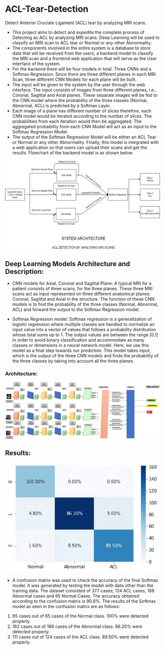 # ACL-Tear-Detection
Detect Anterior Cruciate Ligament (ACL) tear by analyzing MRI scans.

* This project aims to detect and expedite the complete process of Detecting an ACL by analyzing MRI scans. Deep Learning will be used to classify an MRI scan to ACL tear or Normal or any other Abnormality. 
* The components involved in the entire system is a database to store data that will be received from the users, a backend model to classify the MRI scan and a frontend web application that will serve as the User Interface of the system. 
* For the backend there will be four models in total. Three CNNs and a Softmax Regression. Since there are three different planes in each MRI Scan, three different CNN Models for each plane will be built. 
* The input will be given to the system by the user through the web interface. The input consists of images from three different planes, i.e., Coronal, Sagittal and Axial planes. These separate images will be fed to the CNN model where the probability of the three classes (Normal, Abnormal, ACL) is predicted
by a Softmax Layer. 
* Each image of a plane has different number of slices therefore, each CNN model would be iterated according to the number of slices. The probabilities from each iteration would then be aggregated. The aggregated probability from each CNN Model will act as an input to the Softmax Regression Model. 
* The output of the Softmax Regression Model will be either an ACL Tear or Normal or any other Abnormality. Finally, this model is integrated with a web application so that users can upload their scans and get the results. Flowchart of the backend model is as shown below.

![alt text](https://github.com/JoelKShaju/ACL-Tear-Detection/blob/main/system_architecture.png)

## Deep Learning Models Architecture and Description:
* CNN models for Axial, Coronal and Sagittal Plane: A typical MRI for a patient consists of three scans, for the three planes. These three MRI scans act as input represented on three different anatomical planes: Coronal, Sagittal and Axial in the structure. The function of these CNN models is to find the probability of the three classes (Normal, Abnormal, ACL) and forward the output to the Softmax Regression model.

* Softmax Regression model: Softmax regression is a generalization of logistic regression where multiple classes are handled to normalize an input value into a vector of values that follows a probability distribution whose total sums up to 1. The output values are between the range [0,1] in order to avoid binary classification and accommodate as many classes or dimensions in a neural network model. Here, we use this model as a final step towards our prediction. This model takes input, which is the output of the three CNN models and finds the probability of the three classes by taking into account all the three planes.

### Architecture:

![alt text](https://github.com/JoelKShaju/ACL-Tear-Detection/blob/main/final_architecture.png)

## Results:

![alt text](https://github.com/JoelKShaju/ACL-Tear-Detection/blob/main/confusion_matrix.jpg)

* A confusion matrix was used to check the accuracy of the final Softmax model. It was generated by testing the model with data other than the training data. The dataset consisted of 377 cases; 124 ACL cases, 188 Abnormal cases and 65 Normal Cases. The accuracy obtained according to the confusion matrix is 90.8%. The results of the Softmax model as seen in the confusion matrix are as follows:
1. 65 cases out of 65 cases of the Normal class. 100% were detected properly.
2. 162 cases out of 188 cases of the Abnormal class. 86.20% were detected 
properly.
3. 111 cases out of 124 cases of the ACL class. 89.50% were detected properly.
